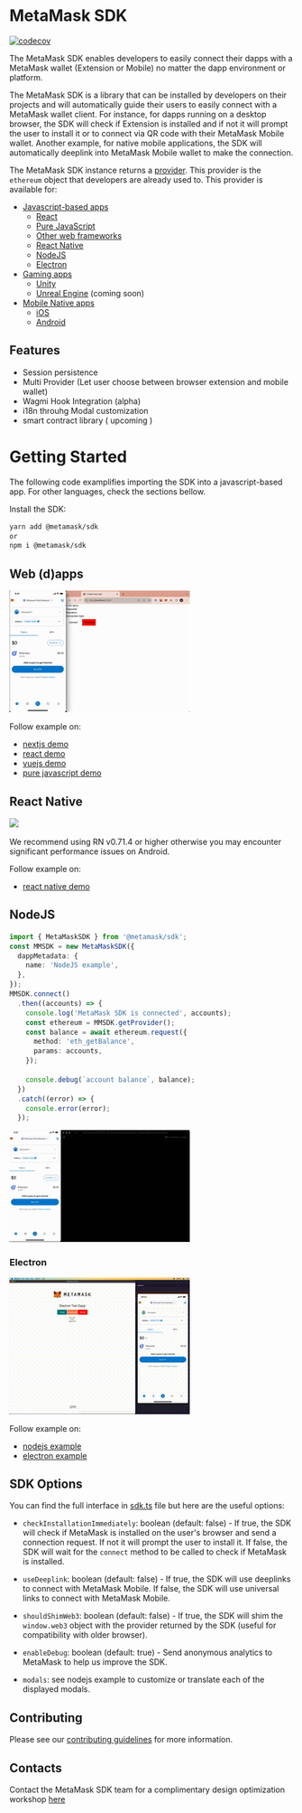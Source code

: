 # MetaMask SDK

[![codecov](https://codecov.io/gh/MetaMask/metamask-sdk/graph/badge.svg?token=6B3Z3724OO)](https://codecov.io/gh/MetaMask/metamask-sdk)

The MetaMask SDK enables developers to easily connect their dapps with a MetaMask wallet (Extension or Mobile) no matter the dapp environment or platform.

The MetaMask SDK is a library that can be installed by developers on their projects and will automatically guide their users to easily connect with a MetaMask wallet client. For instance, for dapps running on a desktop browser, the SDK will check if Extension is installed and if not it will prompt the user to install it or to connect via QR code with their MetaMask Mobile wallet. Another example, for native mobile applications, the SDK will automatically deeplink into MetaMask Mobile wallet to make the connection.

The MetaMask SDK instance returns a [provider](https://docs.metamask.io/wallet/concepts/provider-api/).
This provider is the `ethereum` object that developers are already used to. This provider is available for:

- [Javascript-based apps](https://docs.metamask.io/wallet/how-to/connect/set-up-sdk/javascript/)
  - [React](https://docs.metamask.io/wallet/how-to/connect/set-up-sdk/javascript/react/)
  - [Pure JavaScript](https://docs.metamask.io/wallet/how-to/connect/set-up-sdk/javascript/pure-js/)
  - [Other web frameworks](https://docs.metamask.io/wallet/how-to/connect/set-up-sdk/javascript/other-web-frameworks/)
  - [React Native](https://docs.metamask.io/wallet/how-to/connect/set-up-sdk/javascript/react-native/)
  - [NodeJS](https://docs.metamask.io/wallet/how-to/connect/set-up-sdk/javascript/nodejs/)
  - [Electron](https://docs.metamask.io/wallet/how-to/connect/set-up-sdk/javascript/electron/)
- [Gaming apps](https://docs.metamask.io/wallet/how-to/connect/set-up-sdk/gaming/)
  - [Unity](https://docs.metamask.io/wallet/how-to/connect/set-up-sdk/gaming/unity/)
  - [Unreal Engine](https://docs.metamask.io/wallet/how-to/connect/set-up-sdk/gaming/unreal-engine/) (coming soon)
- [Mobile Native apps](https://docs.metamask.io/wallet/how-to/connect/set-up-sdk/mobile/)
  - [iOS](https://docs.metamask.io/wallet/how-to/connect/set-up-sdk/mobile/ios/)
  - [Android](https://docs.metamask.io/wallet/how-to/connect/set-up-sdk/mobile/android/)

## Features

- Session persistence
- Multi Provider (Let user choose between browser extension and mobile wallet)
- Wagmi Hook Integration (alpha)
- i18n throuhg Modal customization
- smart contract library ( upcoming )

# Getting Started

The following code examplifies importing the SDK into a javascript-based app. For other languages, check the sections bellow.

Install the SDK:

```bash
yarn add @metamask/sdk
or
npm i @metamask/sdk
```

## Web (d)apps

![](./docs/demo_web.gif)

Follow example on:

- [nextjs demo](./packages/examples/nextjs-demo/README.md)
- [react demo](./packages/examples/create-react-app/README.md)
- [vuejs demo](./packages/examples/vuejs/README.md)
- [pure javascript demo](./packages/examples/pure-javascript/README.md)

## React Native

![](./docs/demo_rn_ios.gif)

We recommend using RN v0.71.4 or higher otherwise you may encounter significant performance issues on Android.

Follow example on:

- [react native demo](./packages/examples/reactNativeDemo/README.md)

## NodeJS

```ts
import { MetaMaskSDK } from '@metamask/sdk';
const MMSDK = new MetaMaskSDK({
  dappMetadata: {
    name: 'NodeJS example',
  },
});
MMSDK.connect()
  .then((accounts) => {
    console.log('MetaMask SDK is connected', accounts);
    const ethereum = MMSDK.getProvider();
    const balance = await ethereum.request({
      method: 'eth_getBalance',
      params: accounts,
    });

    console.debug(`account balance`, balance);
  })
  .catch((error) => {
    console.error(error);
  });
```

![](./docs/demo_nodejs.gif)

### Electron

![](./docs/demo_electron.gif)

Follow example on:

- [nodejs example](./packages/examples/nodejs/README.md)
- [electron example](./packages/examples/electronjs/README.md)

## SDK Options

You can find the full interface in [sdk.ts](./packages/sdk/src/sdk.ts) file but here are the useful options:

- `checkInstallationImmediately`: boolean (default: false) - If true, the SDK will check if MetaMask is installed on the user's browser and send a connection request. If not it will prompt the user to install it. If false, the SDK will wait for the `connect` method to be called to check if MetaMask is installed.

- `useDeeplink`: boolean (default: false) - If true, the SDK will use deeplinks to connect with MetaMask Mobile. If false, the SDK will use universal links to connect with MetaMask Mobile.

- `shouldShimWeb3`: boolean (default: false) - If true, the SDK will shim the `window.web3` object with the provider returned by the SDK (useful for compatibility with older browser).

- `enableDebug`: boolean (default: true) - Send anonymous analytics to MetaMask to help us improve the SDK.

- `modals`: see nodejs example to customize or translate each of the displayed modals.

## Contributing

Please see our [contributing guidelines](./docs/contributing.md) for more information.

## Contacts

Contact the MetaMask SDK team for a complimentary design optimization workshop [here](https://fq1an8d8ib2.typeform.com/to/sC7eK5F1)
